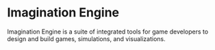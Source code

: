 # Imagination Engine
Imagination Engine is a suite of integrated tools for game developers to design and build games, simulations, and visualizations.
